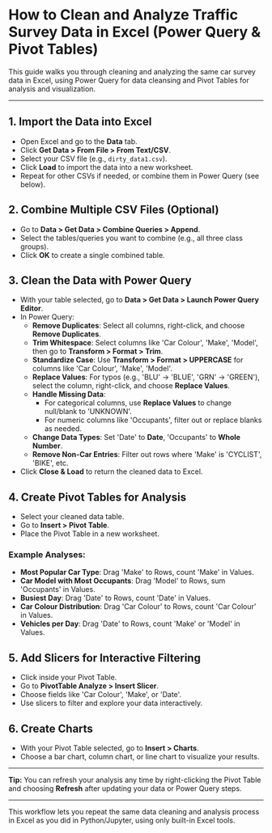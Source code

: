 # How to Clean and Analyze Traffic Survey Data in Excel (Power Query & Pivot Tables)

This guide walks you through cleaning and analyzing the same car survey data in Excel, using Power Query for data cleansing and Pivot Tables for analysis and visualization.

---

## 1. Import the Data into Excel
- Open Excel and go to the **Data** tab.
- Click **Get Data > From File > From Text/CSV**.
- Select your CSV file (e.g., `dirty_data1.csv`).
- Click **Load** to import the data into a new worksheet.
- Repeat for other CSVs if needed, or combine them in Power Query (see below).

## 2. Combine Multiple CSV Files (Optional)
- Go to **Data > Get Data > Combine Queries > Append**.
- Select the tables/queries you want to combine (e.g., all three class groups).
- Click **OK** to create a single combined table.

## 3. Clean the Data with Power Query
- With your table selected, go to **Data > Get Data > Launch Power Query Editor**.
- In Power Query:
  - **Remove Duplicates**: Select all columns, right-click, and choose **Remove Duplicates**.
  - **Trim Whitespace**: Select columns like 'Car Colour', 'Make', 'Model', then go to **Transform > Format > Trim**.
  - **Standardize Case**: Use **Transform > Format > UPPERCASE** for columns like 'Car Colour', 'Make', 'Model'.
  - **Replace Values**: For typos (e.g., 'BLU' → 'BLUE', 'GRN' → 'GREEN'), select the column, right-click, and choose **Replace Values**.
  - **Handle Missing Data**:
    - For categorical columns, use **Replace Values** to change null/blank to 'UNKNOWN'.
    - For numeric columns like 'Occupants', filter out or replace blanks as needed.
  - **Change Data Types**: Set 'Date' to **Date**, 'Occupants' to **Whole Number**.
  - **Remove Non-Car Entries**: Filter out rows where 'Make' is 'CYCLIST', 'BIKE', etc.
- Click **Close & Load** to return the cleaned data to Excel.

## 4. Create Pivot Tables for Analysis
- Select your cleaned data table.
- Go to **Insert > Pivot Table**.
- Place the Pivot Table in a new worksheet.

### Example Analyses:
- **Most Popular Car Type**: Drag 'Make' to Rows, count 'Make' in Values.
- **Car Model with Most Occupants**: Drag 'Model' to Rows, sum 'Occupants' in Values.
- **Busiest Day**: Drag 'Date' to Rows, count 'Date' in Values.
- **Car Colour Distribution**: Drag 'Car Colour' to Rows, count 'Car Colour' in Values.
- **Vehicles per Day**: Drag 'Date' to Rows, count 'Make' or 'Model' in Values.

## 5. Add Slicers for Interactive Filtering
- Click inside your Pivot Table.
- Go to **PivotTable Analyze > Insert Slicer**.
- Choose fields like 'Car Colour', 'Make', or 'Date'.
- Use slicers to filter and explore your data interactively.

## 6. Create Charts
- With your Pivot Table selected, go to **Insert > Charts**.
- Choose a bar chart, column chart, or line chart to visualize your results.

---

**Tip:** You can refresh your analysis any time by right-clicking the Pivot Table and choosing **Refresh** after updating your data or Power Query steps.

---

This workflow lets you repeat the same data cleaning and analysis process in Excel as you did in Python/Jupyter, using only built-in Excel tools.
